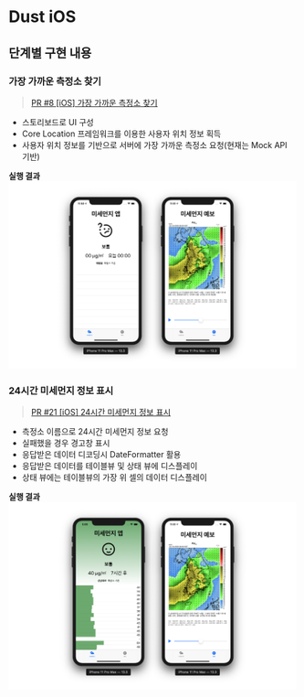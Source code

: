 # Dust iOS

## 단계별 구현 내용

### 가장 가까운 측정소 찾기

> [PR #8 [iOS] 가장 가까운 측정소 찾기][pr1]

* 스토리보드로 UI 구성
* Core Location 프레임워크를 이용한 사용자 위치 정보 획득
* 사용자 위치 정보를 기반으로 서버에 가장 가까운 측정소 요청(현재는 Mock API 기반)

**실행 결과**
![result1](result1.png)

### 24시간 미세먼지 정보 표시

> [PR #21 [iOS] 24시간 미세먼지 정보 표시][pr2]

* 측정소 이름으로 24시간 미세먼지 정보 요청
* 실패했을 경우 경고창 표시
* 응답받은 데이터 디코딩시 DateFormatter 활용
* 응답받은 데이터를 테이블뷰 및 상태 뷰에 디스플레이
* 상태 뷰에는 테이블뷰의 가장 위 셀의 데이터 디스플레이

**실행 결과**
![result2](result2.png)

[pr1]: https://github.com/codesquad-member-2020/dust-7/pull/8
[pr2]: https://github.com/codesquad-member-2020/dust-7/pull/21

